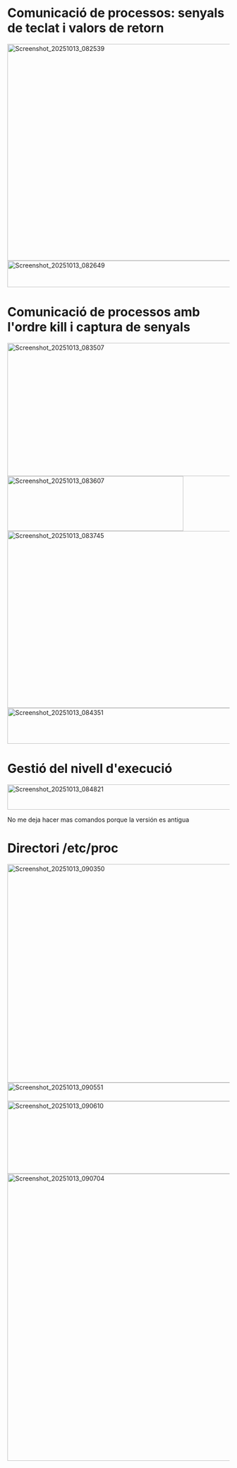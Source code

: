 # Comunicació de processos: senyals de teclat i valors de retorn

<img width="599" height="490" alt="Screenshot_20251013_082539" src="https://github.com/user-attachments/assets/22e4ef0a-ba8a-4a97-955d-06a74597010c" />
<img width="524" height="60" alt="Screenshot_20251013_082649" src="https://github.com/user-attachments/assets/170a23eb-9e5b-4201-b679-ffb38f40f0f8" />

# Comunicació de processos amb l'ordre kill i captura de senyals

<img width="736" height="301" alt="Screenshot_20251013_083507" src="https://github.com/user-attachments/assets/ef567d22-4c7b-4316-a95a-6dbe94495b61" />
<img width="399" height="124" alt="Screenshot_20251013_083607" src="https://github.com/user-attachments/assets/b336ff60-bc1d-43fe-ac29-67d4f426b79f" />
<img width="723" height="400" alt="Screenshot_20251013_083745" src="https://github.com/user-attachments/assets/2de5e18d-994c-46f5-93d4-a5c68ed16d8f" />
<img width="697" height="81" alt="Screenshot_20251013_084351" src="https://github.com/user-attachments/assets/b33e258a-d50b-4866-9af0-850354d54815" />

# Gestió del nivell d'execució

<img width="603" height="57" alt="Screenshot_20251013_084821" src="https://github.com/user-attachments/assets/4e3b0623-da88-4994-be92-f67d291d04b2" />

No me deja hacer mas comandos porque la versión es antigua

# Directori /etc/proc

<img width="744" height="494" alt="Screenshot_20251013_090350" src="https://github.com/user-attachments/assets/0c9aa5ca-17b3-47b4-b3ce-3a82346d10cd" />
<img width="685" height="42" alt="Screenshot_20251013_090551" src="https://github.com/user-attachments/assets/8b256301-0159-49b3-8356-4c12b1d19f8c" />
<img width="738" height="164" alt="Screenshot_20251013_090610" src="https://github.com/user-attachments/assets/3afde6f3-89d6-4d6b-a492-ec2aa65cc239" />
<img width="521" height="649" alt="Screenshot_20251013_090704" src="https://github.com/user-attachments/assets/c2513299-1381-4f95-9d7c-248bea947173" />

